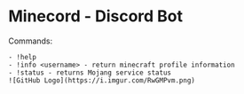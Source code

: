 # Minecord - Discord Bot
Commands:
```Commands:
- !help
- !info <username> - return minecraft profile information
- !status - returns Mojang service status
![GitHub Logo](https://i.imgur.com/RwGMPvm.png)
